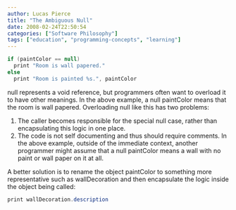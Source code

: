 ```yaml
---
author: Lucas Pierce
title: "The Ambiguous Null"
date: 2008-02-24T22:50:54
categories: ["Software Philosophy"]
tags: ["education", "programming-concepts", "learning"]
---
```


```java
if (paintColor == null)  
  print "Room is wall papered."  
else  
  print "Room is painted %s.", paintColor
```

null represents a void reference, but programmers often want to overload it to have other meanings. In the above example, a null paintColor means that the room is wall papered. Overloading null like this has two problems:

1. The caller becomes responsible for the special null case, rather than encapsulating this logic in one place.
2. The code is not self documenting and thus should require comments. In the above example, outside of the immediate context, another programmer might assume that a null paintColor means a wall with no paint or wall paper on it at all.

A better solution is to rename the object paintColor to something more representative such as wallDecoration and then encapsulate the logic inside the object being called:

```java
print wallDecoration.description
```